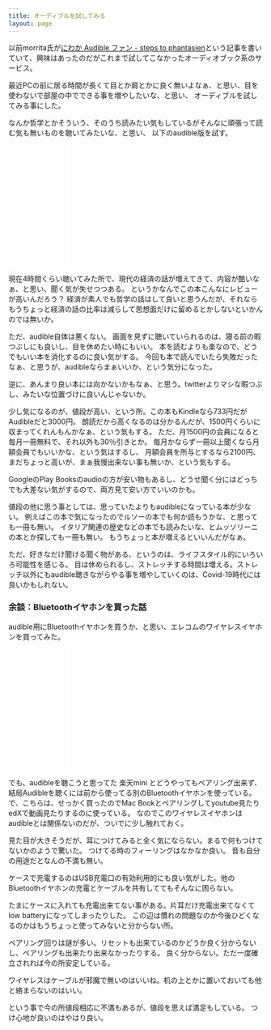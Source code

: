 ```yaml
---
title: オーディブルを試してみる
layout: page
---
```

以前morrita氏が[にわか Audible ファン - steps to phantasien](https://anemone.dodgson.org/2015/09/13/like-an-audible-listener/)という記事を書いていて、興味はあったのだがこれまで試してこなかったオーディオブック系のサービス。

最近PCの前に居る時間が長くて目とか肩とかに良く無いよなぁ、と思い、目を使わないで部屋の中でできる事を増やしたいな、と思い、
オーディブルを試してみる事にした。

なんか哲学とかそういう、そのうち読みたい気もしているがそんなに頑張って読む気も無いものを聴いてみたいな、と思い、
以下のaudible版を試す。

<iframe style="width:120px;height:240px;" marginwidth="0" marginheight="0" scrolling="no" frameborder="0" src="//rcm-fe.amazon-adsystem.com/e/cm?lt1=_blank&bc1=000000&IS2=1&bg1=FFFFFF&fc1=000000&lc1=0000FF&t=karino203-22&language=ja_JP&o=9&p=8&l=as4&m=amazon&f=ifr&ref=as_ss_li_til&asins=B01JA1LEZO&linkId=80885a84fc12cb6fd2182bda4ca3bd16"></iframe>

現在4時間くらい聴いてみた所で、現代の経済の話が増えてきて、内容が酷いなぁ、と思い、聞く気が失せつつある。
というかなんでこの本こんなにレビューが高いんだろう？
経済が素人でも哲学の話はして良いと思うんだが、それならもうちょっと経済の話の比率は減らして思想面だけに留めるとかしないといかんのでは無いか。

ただ、audible自体は悪くない。
画面を見ずに聴いていられるのは、寝る前の暇つぶしにも良いし、目を休めたい時にもいい。
本を読むよりも楽なので、どうでもいい本を消化するのに良い気がする。
今回も本で読んでいたら失敗だったなぁ、と思うが、audibleならまぁいいか、という気分になった。

逆に、あんまり良い本には向かないかもなぁ、と思う。twitterよりマシな暇つぶし、みたいな位置づけに良いんじゃないか。

少し気になるのが、値段が高い、という所。この本もKindleなら733円だがAudibleだと3000円。
朗読だから高くなるのは分かるんだが、1500円くらいに収まってくれんもんかなぁ、という気もする。
ただ、月1500円の会員になると毎月一冊無料で、それ以外も30％引きとか。
毎月かならず一冊以上聞くなら月額会員でもいいかな、という気はするし、
月額会員を所与とするなら2100円、まだちょっと高いが、まぁ我慢出来ない事も無いか、という気もする。

GoogleのPlay Booksのaudioの方が安い物もあるし、どうせ聞く分にはどっちでも大差ない気がするので、両方見て安い方でいいのかも。

値段の他に思う事としては、思っていたよりもaudibleになっている本が少ない。
例えばこの本で気になったのでルソーの本でも何か読もうかな、と思っても一冊も無い。
イタリア関連の歴史などの本でも読みたいな、とムッソリーニの本とか探しても一冊も無い。
もうちょっと本が増えるといいんだがなぁ。

ただ、好きなだけ聞ける聞く物がある、というのは、ライフスタイル的にいろいろ可能性を感じる。
目は休められるし、ストレッチする時間は増える。ストレッチ以外にもaudible聴きながらやる事を増やしていくのは、Covid-19時代には良いかもしれない。

### 余談：Bluetoothイヤホンを買った話

audible用にBluetoothイヤホンを買うか、と思い、エレコムのワイヤレスイヤホンを買ってみた。

<iframe style="width:120px;height:240px;" marginwidth="0" marginheight="0" scrolling="no" frameborder="0" src="//rcm-fe.amazon-adsystem.com/e/cm?lt1=_blank&bc1=000000&IS2=1&bg1=FFFFFF&fc1=000000&lc1=0000FF&t=karino203-22&language=ja_JP&o=9&p=8&l=as4&m=amazon&f=ifr&ref=as_ss_li_til&asins=B08LPKVPJ3&linkId=0495c08ee16e7ba9f305386a3936d3b2"></iframe>

でも、audibleを聴こうと思ってた 楽天mini とどうやってもペアリング出来ず、結局Audibleを聴くには前から使ってる別のBluetoothイヤホンを使っている。
で、こちらは、せっかく買ったのでMac Bookとペアリングしてyoutube見たりedXで動画見たりするのに使っている。
なのでこのワイヤレスイヤホンはaudibleとは関係ないのだが、ついでに少し触れておく。

見た目が大きそうだが、耳につけてみると全く気にならない。まるで何もつけてないかのようで驚いた。
つけてる時のフィーリングはなかなか良い。
音も自分の用途だとなんの不満も無い。

ケースで充電するのはUSB充電口の有効利用的にも良い気がした。他のBluetoothイヤホンの充電とケーブルを共有しててもそんなに困らない。

たまにケースに入れても充電出来てない事がある。片耳だけ充電出来てなくてlow batteryになってしまったりした。
この辺は慣れの問題なのか今後ひどくなるのかはもうちょっと使ってみないと分からない所。

ペアリング回りは謎が多い。リセットも出来ているのかどうか良く分からないし、ペアリングも出来たり出来なかったりする。
良く分からない。ただ一度確立されれば今の所安定している。

ワイヤレスはケーブルが邪魔で無いのはいいね。机の上とかに置いておいても他と絡まらないのはいい。

という事で今の所値段相応に不満もあるが、値段を思えば満足もしている。
つけ心地が良いのはやはり良い。